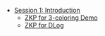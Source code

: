 - [Session 1: Introduction]()
    - [ZKP for 3-coloring Demo](zkp_for_3_coloring_demo.md)
    - [ZKP for DLog](zkp_for_dlog.md)

